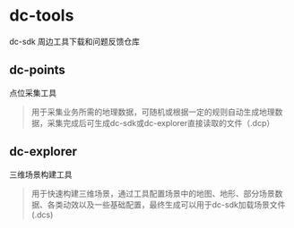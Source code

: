# dc-tools

dc-sdk 周边工具下载和问题反馈仓库

## dc-points 

点位采集工具

> 用于采集业务所需的地理数据，可随机或根据一定的规则自动生成地理数据，采集完成后可生成dc-sdk或dc-explorer直接读取的文件（.dcp）


## dc-explorer

三维场景构建工具

> 用于快速构建三维场景，通过工具配置场景中的地图、地形、部分场景数据、各类动效以及一些基础配置，最终生成可以用于dc-sdk加载场景文件(.dcs)

